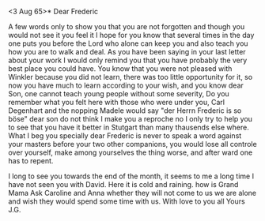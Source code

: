  <3 Aug 65>*
Dear Frederic

A few words only to show you that you are not forgotten and though you would not see it you feel it I hope for you know that several times in the day one puts you before the Lord who alone can keep you and also teach you how you are to walk and deal. As you have been saying in your last letter about your work I would only remind you that you have probably the very best place you could have. You know that you were not pleased with Winkler because you did not learn, there was too little opportunity for it, so now you have much to learn according to your wish, and you know dear Son, one cannot teach young people without some severity, Do you remember what you felt here with those who were under you, Carl Degenhart and the nopping Madele would say "der Herrn Frederic is so böse" dear son do not think I make you a reproche no I only try to help you to see that you have it better in Stutgart than many thausends else where. What I beg you specially dear Frederic is never to speak a word against your masters before your two other companions, you would lose all controle over yourself, make among yourselves the thing worse, and after ward one has to repent.

I long to see you towards the end of the month, it seems to me a long time I have not seen you with David. Here it is cold and raining. how is Grand Mama Ask Caroline and Anna whether they will not come to us we are alone and wish they would spend some time with us. With love to you all  Yours J.G.

